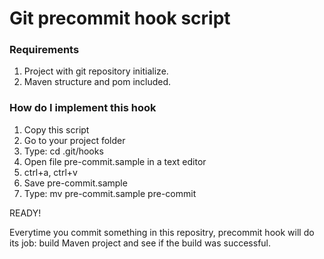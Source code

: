 # Git precommit hook script

### Requirements

1. Project with git repository initialize.
2. Maven structure and pom included.

### How do I implement this hook

1. Copy this script
2. Go to your project folder
3. Type: cd .git/hooks
4. Open file pre-commit.sample in a text editor
5. ctrl+a, ctrl+v
6. Save pre-commit.sample
7. Type: mv pre-commit.sample pre-commit

READY!

Everytime you commit something in this repositry, precommit hook will do its job: build Maven project and see if the build was successful. 
